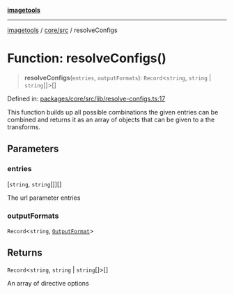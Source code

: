 [**imagetools**](../../../README.md)

***

[imagetools](../../../modules.md) / [core/src](../README.md) / resolveConfigs

# Function: resolveConfigs()

> **resolveConfigs**(`entries`, `outputFormats`): `Record`\<`string`, `string` \| `string`[]\>[]

Defined in: [packages/core/src/lib/resolve-configs.ts:17](https://github.com/JonasKruckenberg/imagetools/blob/87fff79acddac50a50f7aee7c6a68a0623fbc68f/packages/core/src/lib/resolve-configs.ts#L17)

This function builds up all possible combinations the given entries can be combined
and returns it as an array of objects that can be given to a the transforms.

## Parameters

### entries

\[`string`, `string`[]\][]

The url parameter entries

### outputFormats

`Record`\<`string`, [`OutputFormat`](../type-aliases/OutputFormat.md)\>

## Returns

`Record`\<`string`, `string` \| `string`[]\>[]

An array of directive options
